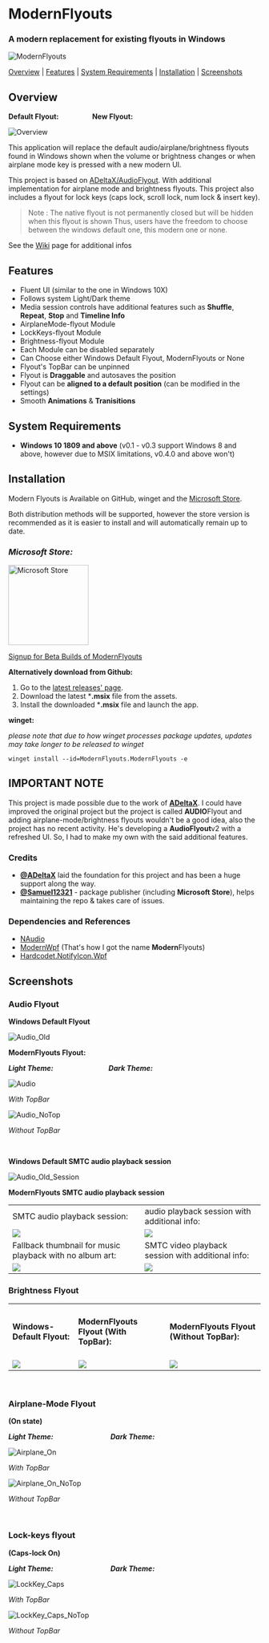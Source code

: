 # ModernFlyouts
### A modern replacement for existing flyouts in Windows

![ModernFlyouts](ModernFlyouts/Assets/Images/ModernFlyouts_128.png)

[Overview](#overview) | [Features](#features) | [System Requirements](#system-requirements) | [Installation](#installation) | [Screenshots](#screenshots)

## Overview

**Default Flyout:**  &nbsp; &nbsp; &nbsp; &nbsp; &nbsp; &nbsp; &nbsp; &nbsp;  **New Flyout:**

![Overview](docs/images/Overview.png)

This application will replace the default audio/airplane/brightness flyouts found in Windows shown when the volume or brightness changes or when airplane mode key is pressed with a new modern UI.

This project is based on [ADeltaX/AudioFlyout](https://github.com/ADeltaX/AudioFlyout). With additional implementation for airplane mode and brightness flyouts. This project also includes a flyout for lock keys (caps lock, scroll lock, num lock & insert key).

> Note : The native flyout is not permanently closed but will be hidden when this flyout is shown
> Thus, users have the freedom to choose between the windows default one, this modern one or none.

See the [Wiki](https://github.com/ShankarBUS/ModernFlyouts/wiki) page for additional infos

## Features
- Fluent UI (similar to the one in Windows 10X)
- Follows system Light/Dark theme
- Media session controls have additional features such as **Shuffle**, **Repeat**, **Stop** and **Timeline Info**
- AirplaneMode-flyout Module
- LockKeys-flyout Module
- Brightness-flyout Module
- Each Module can be disabled separately
- Can Choose either Windows Default Flyout, ModernFlyouts or None
- Flyout's TopBar can be unpinned
- Flyout is **Draggable** and autosaves the position
- Flyout can be **aligned to a default position** (can be modified in the settings)
- Smooth **Animations** & **Tranisitions**

## System Requirements
- **Windows 10 1809 and above** (v0.1 - v0.3 support Windows 8 and above, however due to MSIX limitations, v0.4.0 and above won't)

## Installation
Modern Flyouts is Available on GitHub, winget and the [Microsoft Store](https://www.microsoft.com/store/apps/9MT60QV066RP).

Both distribution methods will be supported, however the store version is recommended as it is easier to install and will automatically remain up to date.

### _Microsoft Store:_

<a href='https://www.microsoft.com/store/apps/9MT60QV066RP?ocid=badge'><img src='https://developer.microsoft.com/en-us/store/badges/images/English_get-it-from-MS.png' alt='Microsoft Store' width='160'/></a>

[Signup for Beta Builds of ModernFlyouts](https://forms.office.com/Pages/ResponsePage.aspx?id=DQSIkWdsW0yxEjajBLZtrQAAAAAAAAAAAAMAALdxYU9UQU9GMzQ2Rk40MDJFSkU5UzRKTVg2Nk1PTy4u) 
&nbsp;

**Alternatively download from Github:**

1. Go to the [latest releases' page](https://github.com/ShankarBUS/ModernFlyouts/releases/latest).
2. Download the latest ***.msix** file from the assets.
3. Install the downloaded ***.msix** file and launch the app.

**winget:**

_please note that due to how winget processes package updates, updates may take longer to be released to winget_

`winget install --id=ModernFlyouts.ModernFlyouts -e`

## IMPORTANT NOTE
This project is made possible due to the work of **[ADeltaX](https://github.com/ADeltaX/)**.
I could have improved the original project but the project is called **AUDIO**Flyout and adding airplane-mode/brightness flyouts wouldn't be a good idea, also the project has no recent activity. He's developing a **AudioFlyout**v2 with a refreshed UI. So, I had to make my own with the said additional features.

### Credits
- **[@ADeltaX](https://github.com/ADeltaX/)** laid the foundation for this project and has been a huge support along the way.
- **[@Samuel12321](https://github.com/Samuel12321/)** - package publisher (including **Microsoft Store**), helps maintaining the repo & takes care of issues.

### Dependencies and References 
- [NAudio](https://github.com/naudio/NAudio)
- [ModernWpf](https://github.com/Kinnara/ModernWpf) (That's how I got the name **Modern**Flyouts)
- [Hardcodet.NotifyIcon.Wpf](https://github.com/hardcodet/wpf-notifyicon)

## Screenshots

### Audio Flyout

**Windows Default Flyout**

![Audio_Old](docs/images/Audio_Old.png)

**ModernFlyouts Flyout:** 

***Light Theme:***  &nbsp; &nbsp; &nbsp; &nbsp; &nbsp; &nbsp; &nbsp; &nbsp; &nbsp; &nbsp;&nbsp; &nbsp; &nbsp; &nbsp; ***Dark Theme:***

![Audio](docs/images/Audio.png)

_With TopBar_

![Audio_NoTop](docs/images/Audio_NoTop.png)

_Without TopBar_

&nbsp;

**Windows Default SMTC audio playback session**

![Audio_Old_Session](docs/images/Audio_Old_Session.png)

**ModernFlyouts SMTC audio playback session**

<table>
  <tr>
    <td>SMTC audio playback session:</td>
     <td>audio playback session with additional info:</td>
  </tr>
  <tr>
    <td valign="top"><img src="docs/images/Audio_Session_Music_NoTop.png"></td>
    <td valign="top"><img src="docs/images/Audio_Session_Music_NoTop_More.png"></td>
   </tr>
    <tr>
    <td>Fallback thumbnail for music playback with no album art:</td>
     <td>SMTC video playback session with additional info:</td>
  </tr>
   <tr>
    <td valign="top"><img src="docs/images/Audio_Session_Music_NoTop_NoAlbumArt.png"></td>
    <td valign="top"><img src="docs/images/Audio_Session_Video.png"></td>
  </tr>
 </table>


### Brightness Flyout

<table>
    <td><h4>Windows-Default Flyout:</h4></td>
    <td><h4>ModernFlyouts Flyout (With TopBar):</h4></td>
     <td><h4>ModernFlyouts Flyout (Without TopBar):</h4></td>
  </tr>
   <tr>
    <td valign="top"><img src="docs/images/Brightness_Old.png"></td>
    <td valign="top"><img src="docs/images/Brightness-Compacted.png"></td>
    <td valign="top"><img src="docs/images/Brightness-Compacted_NoTop.png"></td>
  </tr>
 </table>
 &nbsp;

### Airplane-Mode Flyout

**(On state)**

***Light Theme:***  &nbsp; &nbsp; &nbsp; &nbsp; &nbsp; &nbsp; &nbsp; &nbsp; &nbsp; &nbsp; &nbsp; &nbsp; &nbsp; &nbsp; ***Dark Theme:***

![Airplane_On](docs/images/Airplane_On.png)

_With TopBar_

![Airplane_On_NoTop](docs/images/Airplane_On_NoTop.png)

_Without TopBar_

&nbsp;

### Lock-keys flyout

**(Caps-lock On)**

***Light Theme:***  &nbsp; &nbsp; &nbsp; &nbsp; &nbsp; &nbsp; &nbsp; &nbsp; &nbsp; &nbsp; &nbsp; &nbsp; &nbsp; &nbsp; ***Dark Theme:***

![LockKey_Caps](docs/images/LockKey_Caps.png)

_With TopBar_

![LockKey_Caps_NoTop](docs/images/LockKey_Caps_NoTop.png)

_Without TopBar_
